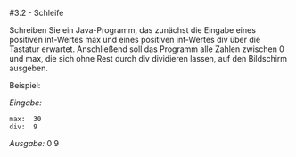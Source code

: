 #3.2 - Schleife

Schreiben Sie ein Java-Programm, das zunächst die Eingabe eines positiven int-Wertes max und eines positiven int-Wertes div über die Tastatur erwartet. Anschließend soll das Programm alle Zahlen zwischen 0 und max, die sich ohne Rest durch div dividieren lassen, auf den Bildschirm ausgeben.

Beispiel:

*Eingabe:*

    max:  30
    div:  9

*Ausgabe:*
    0
    9